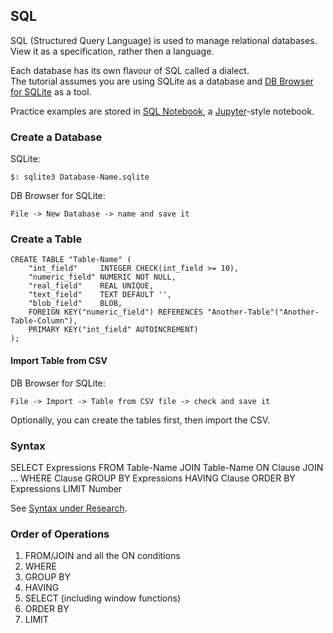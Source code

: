 ## SQL

SQL (Structured Query Language) is used to manage relational databases. View it as a specification, rather then a language.  

Each database has its own flavour of SQL called a dialect.  
The tutorial assumes you are using SQLite as a database and [DB Browser for SQLite](https://github.com/MislavJaksic/Knowledge-Repository/tree/master/Technology/Storage/Embedded/SQLite) as a tool.  

Practice examples are stored in [SQL Notebook](https://github.com/MislavJaksic/Knowledge-Repository/tree/master/Technology/Storage/Inspector/SQLNotebook), a [Jupyter](https://jupyter.org/)-style notebook.  

### Create a Database

SQLite:
```
$: sqlite3 Database-Name.sqlite
```
DB Browser for SQLite:
```
File -> New Database -> name and save it
```

### Create a Table

```
CREATE TABLE "Table-Name" (
	"int_field"	    INTEGER CHECK(int_field >= 10),
	"numeric_field"	NUMERIC NOT NULL,
	"real_field"	REAL UNIQUE,
	"text_field"	TEXT DEFAULT '',
	"blob_field"	BLOB,
	FOREIGN KEY("numeric_field") REFERENCES "Another-Table"("Another-Table-Column"),
	PRIMARY KEY("int_field" AUTOINCREMENT)
);
```

#### Import Table from CSV

DB Browser for SQLite:
```
File -> Import -> Table from CSV file -> check and save it
```

Optionally, you can create the tables first, then import the CSV.  

### Syntax

SELECT Expressions
FROM Table-Name
JOIN Table-Name ON Clause
JOIN ...
WHERE Clause
GROUP BY Expressions
HAVING Clause
ORDER BY Expressions
LIMIT Number

See [Syntax under Research](Research/Syntax).  

### Order of Operations

1) FROM/JOIN and all the ON conditions
2) WHERE
3) GROUP BY
4) HAVING
5) SELECT (including window functions)
6) ORDER BY
7) LIMIT
